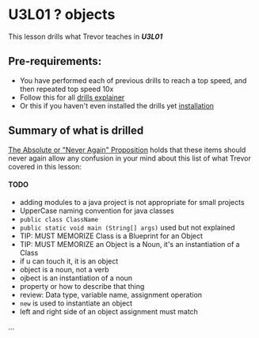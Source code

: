 # U3L01 ? objects

This lesson drills what Trevor teaches in _**U3L01**_


## Pre-requirements:

- You have performed each of previous drills to reach a top speed, and then repeated top speed 10x
- Follow this for all  [drills explainer](/docs/drills/explainer/)
- Or this if you haven't even installed the drills yet [installation](/docs/drills/install/)

## Summary of what is drilled

[The Absolute or "Never Again" Proposition](/docs/drills/explainer/#the-absolute-or-never-again-proposition/) holds that these items should never again allow any confusion in your mind about this list of what Trevor covered in this lesson:

#### TODO 

- adding modules to a java project is not appropriate for small projects
- UpperCase naming convention for java classes
- `public class ClassName`
- `public static void main (String[] args)` used but not explained
- TIP: MUST MEMORIZE Class is a Blueprint for an Object
- TIP: MUST MEMORIZE an Object is a Noun, it's an instantiation of a Class
- if u can touch it, it is an object
- object is a noun, not a verb
- ojbect is an instantiation of a noun
- property or how to describe that thing
- review: Data type, variable name, assignment operation
- `new` is used to instantiate an object
- left and right side of an object assignment must match

...